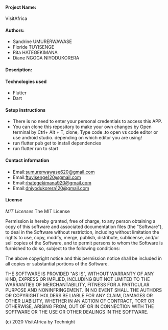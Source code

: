 #### Project Name:
VisitAfrica
#### Authors:
* Sandrine UMURERWAWASE
* Floride TUYISENGE
* Rita HATEGEKIMANA
* Diane NGOGA NIYODUKORERA
#### Description:
 
#### Technologies used
* Flutter
* Dart
#### Setup instructions
* There is no need to enter your personal credentials to access this APP.
* You can clone this repository to make your own changes by Open terminal by Ctrl+ Alt + T, clone, Type code .to open vs code editor or use android studio. depending on which editor you are using!
* run flutter pub get to install dependencies
* run flutter run to start
####  Contact information
* Email:sumurerwawase620@gmail.com
* Email:ftuyisenge120@gmail.com
* Email:rhategekimana920@gmail.com
* Email:dniyodukorera120@gmail.com
#### License
 *MIT License*s
The MIT License

Permission is hereby granted, free of charge, to any person obtaining a copy
of this software and associated documentation files (the "Software"), to deal
in the Software without restriction, including without limitation the rights
to use, copy, modify, merge, publish, distribute, sublicense, and/or sell
copies of the Software, and to permit persons to whom the Software is
furnished to do so, subject to the following conditions:

The above copyright notice and this permission notice shall be included in
all copies or substantial portions of the Software.

THE SOFTWARE IS PROVIDED "AS IS", WITHOUT WARRANTY OF ANY KIND, EXPRESS OR
IMPLIED, INCLUDING BUT NOT LIMITED TO THE WARRANTIES OF MERCHANTABILITY,
FITNESS FOR A PARTICULAR PURPOSE AND NONINFRINGEMENT. IN NO EVENT SHALL THE
AUTHORS OR COPYRIGHT HOLDERS BE LIABLE FOR ANY CLAIM, DAMAGES OR OTHER
LIABILITY, WHETHER IN AN ACTION OF CONTRACT, TORT OR OTHERWISE, ARISING FROM,
OUT OF OR IN CONNECTION WITH THE SOFTWARE OR THE USE OR OTHER DEALINGS IN
THE SOFTWARE.

(c) 2020 VisitAfrica by Technight


